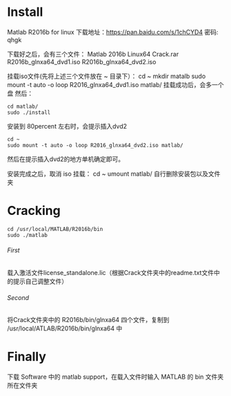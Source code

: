 # Install
Matlab R2016b for linux
下载地址：https://pan.baidu.com/s/1chCYD4   密码: qhgk

下载好之后，会有三个文件：
    Matlab 2016b Linux64 Crack.rar
    R2016b_glnxa64_dvd1.iso
    R2016b_glnxa64_dvd2.iso

挂载iso文件(先将上述三个文件放在 ~ 目录下）：
    cd ~
    mkdir matalb
    sudo mount -t auto -o loop R2016_glnxa64_dvd1.iso matlab/
挂载成功后，会多一个盘
然后：

    cd matlab/
    sudo ./install

安装到 80percent 左右时，会提示插入dvd2

    cd ~
    sudo mount -t auto -o loop R2016_glnxa64_dvd2.iso matlab/

然后在提示插入dvd2的地方单机确定即可。

安装完成之后，取消 iso 挂载：
    cd ~
    umount matlab/
自行删除安装包以及文件夹

# Cracking
    cd /usr/local/MATLAB/R2016b/bin
    sudo ./matlab

###### First
载入激活文件license_standalone.lic（根据Crack文件夹中的readme.txt文件中的提示自己调整文件）
###### Second
将Crack文件夹中的 R2016b/bin/glnxa64 四个文件，复制到 /usr/local/ATLAB/R2016b/bin/glnxa64 中

# Finally
下载 Software 中的 matlab support，在载入文件时输入 MATLAB 的 bin 文件夹所在文件夹
